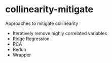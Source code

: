 # collinearity-mitigate

Approaches to mitigate collinearity
- Iteratively remove highly correlated variables
- Ridge Regression
- PCA
- Redun
- Wrapper

